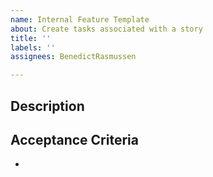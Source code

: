 ```yaml
---
name: Internal Feature Template
about: Create tasks associated with a story
title: ''
labels: ''
assignees: BenedictRasmussen

---
```


## Description

## Acceptance Criteria
-
